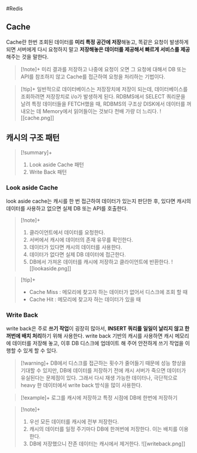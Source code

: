 #Redis 

## Cache
Cache란 한번 조회된 데이터를 **미리 특정 공간에 저장**해놓고, 똑같은 요청이 발생하게 되면 서버에게 다시 요청하지 말고 **저장해놓은 데이터를 제공해서 빠르게 서비스를 제공**해주는 것을 말한다.

> [!note]+ 
> 미리 결과를 저장하고 나중에 요청이 오면 그 요청에 대해서 DB 또는 API를 참조하지 않고 Cache를 접근하여 요청을 처리하는 기법이다.

> [!tip]+ 
> 일반적으로 데이터베이스는 저장장치에 저장이 되는데, 데이터베이스를 조회하려면 저장장치로 i/o가 발생하게 된다. RDBMS에서 SELECT 쿼리문을 날려 특정 데이터들을 FETCH했을 때, RDBMS의 구조상 DISK에서 데이터를 꺼내오는 데 Memory에서 읽어들이는 것보다 천배 가량 더 느리다.
> ![[cache.png]]
> 
## 캐시의 구조 패턴
> [!summary]+ 
> 1. Look aside Cache 패턴
> 2. Write Back 패턴

### Look aside Cache
look aside cache는 캐시를 한 번 접근하여 데이터가 있는지 판단한 후, 있다면 캐시의 데이터를 사용하고 없으면 실제 DB 또는 API를 호출한다.

> [!note]+ 
> 1. 클라이언트에서 데이터를 요청한다.
> 2. 서버에서 캐시에 데이터의 존재 유무를 확인한다.
> 3. 데이터가 있다면 캐시의 데이터를 사용한다.
> 4. 데이터가 없다면 실제 DB 데이터에 접근한다.
> 5. DB에서 가져온 데이터를 캐시에 저장하고 클라이언트에 반환한다.
![[lookaside.png]]

> [!tip]+ 
> + Cache Miss : 메모리에 찾고자 하는 데이터가 없어서 디스크에 조회 할 때
> + Cache Hit : 메모리에 찾고자 하는 데이터가 있을 때


### Write Back
write back은 주로 **쓰기 작업**이 굉장히 많아서, **INSERT 쿼리를 일일이 날리지 않고 한꺼번에 배치 처리**하기 위해 사용한다. write back 기반의 캐시를 사용하면 캐시 메모리에 데이터를 저장해 놓고, 이후 DB 디스크에 업데이트 해 주어 안전하게 쓰기 작업을 이행할 수 있게 할 수 있다.

> [!warning]+ 
> DB에서 디스크를 접근하는 횟수가 줄어들기 때문에 성능 향상을 기대할 수 있지만, DB에 데이터를 저장하기 전에 캐시 서버가 죽으면 데이터가 유실된다는 문제점이 있다.
> 그래서 다시 재생 가능한 데이터나, 극단적으로 heavy 한 데이터에서 write back 방식을 많이 사용한다.

> [!example]+ 
> 로그를 캐시에 저장하고 특정 시점에 DB에 한번에 저장하기

> [!note]+ 
> 1. 우선 모든 데이터를 캐시에 전부 저장한다.
> 2. 캐시의 데이터를 일정 주기마다 DB에 한꺼번에 저장한다. 이는 배치를 이용한다.
> 3. DB에 저장했으니 잔존 데이터는 캐시에서 제거한다.
![[writeback.png]]